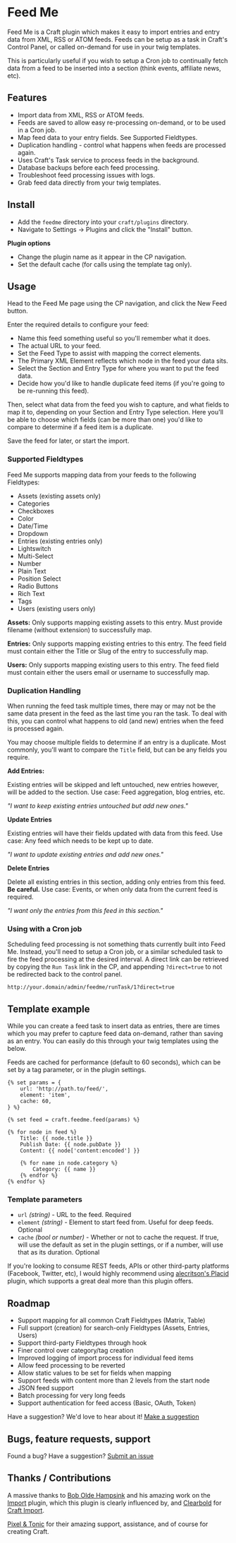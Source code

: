 # Feed Me

Feed Me is a Craft plugin which makes it easy to import entries and entry data from XML, RSS or ATOM feeds. Feeds can be setup as a task in Craft's Control Panel, or called on-demand for use in your twig templates.

This is particularly useful if you wish to setup a Cron job to continually fetch data from a feed to be inserted into a section (think events, affiliate news, etc).

## Features

- Import data from XML, RSS or ATOM feeds.
- Feeds are saved to allow easy re-processing on-demand, or to be used in a Cron job.
- Map feed data to your entry fields. See Supported Fieldtypes.
- Duplication handling - control what happens when feeds are processed again.
- Uses Craft's Task service to process feeds in the background.
- Database backups before each feed processing.
- Troubleshoot feed processing issues with logs.
- Grab feed data directly from your twig templates.

## Install

- Add the `feedme` directory into your `craft/plugins` directory.
- Navigate to Settings -> Plugins and click the "Install" button.

**Plugin options**

- Change the plugin name as it appear in the CP navigation.
- Set the default cache (for calls using the template tag only).

## Usage

Head to the Feed Me page using the CP navigation, and click the New Feed button.

Enter the required details to configure your feed:

- Name this feed something useful so you'll remember what it does.
- The actual URL to your feed.
- Set the Feed Type to assist with mapping the correct elements.
- The Primary XML Element reflects which node in the feed your data sits.
- Select the Section and Entry Type for where you want to put the feed data.
- Decide how you'd like to handle duplicate feed items (if you're going to be re-running this feed).

Then, select what data from the feed you wish to capture, and what fields to map it to, depending on your Section and Entry Type selection. Here you'll be able to choose which fields (can be more than one) you'd like to compare to determine if a feed item is a duplicate.

Save the feed for later, or start the import.

### Supported Fieldtypes

Feed Me supports mapping data from your feeds to the following Fieldtypes:

- Assets (existing assets only)
- Categories
- Checkboxes
- Color
- Date/Time
- Dropdown
- Entries (existing entries only)
- Lightswitch
- Multi-Select
- Number
- Plain Text
- Position Select
- Radio Buttons
- Rich Text
- Tags
- Users (existing users only)

**Assets:** Only supports mapping existing assets to this entry. Must provide filename (without extension) to successfully map. 

**Entries:** Only supports mapping existing entries to this entry. The feed field must contain either the Title or Slug of the entry to successfully map. 

**Users:** Only supports mapping existing users to this entry. The feed field must contain either the users email or username to successfully map. 

### Duplication Handling

When running the feed task multiple times, there may or may not be the same data present in the feed as the last time you ran the task. To deal with this, you can control what happens to old (and new) entries when the feed is processed again.

You may choose multiple fields to determine if an entry is a duplicate. Most commonly, you'll want to compare the `Title` field, but can be any fields you require.

**Add Entries:**

Existing entries will be skipped and left untouched, new entries however, will be added to the section. Use case: Feed aggregation, blog entries, etc.

_"I want to keep existing entries untouched but add new ones."_

**Update Entries**

Existing entries will have their fields updated with data from this feed. Use case: Any feed which needs to be kept up to date.

_"I want to update existing entries and add new ones."_

**Delete Entries**

Delete all existing entries in this section, adding only entries from this feed. **Be careful.** Use case: Events, or when only data from the current feed is required.

_"I want only the entries from this feed in this section."_

### Using with a Cron job

Scheduling feed processing is not something thats currently built into Feed Me. Instead, you'll need to setup a Cron job, or a similar scheduled task to fire the feed processing at the desired interval. A direct link can be retrieved by copying the `Run Task` link in the CP, and appending `?direct=true` to not be redirected back to the control panel.

`http://your.domain/admin/feedme/runTask/1?direct=true`

## Template example

While you can create a feed task to insert data as entries, there are times which you may prefer to capture feed data on-demand, rather than saving as an entry. You can easily do this through your twig templates using the below. 

Feeds are cached for performance (default to 60 seconds), which can be set by a tag parameter, or in the plugin settings.

	{% set params = {
	    url: 'http://path.to/feed/',
	    element: 'item',
	    cache: 60,
	} %}

	{% set feed = craft.feedme.feed(params) %}

	{% for node in feed %}
		Title: {{ node.title }}
		Publish Date: {{ node.pubDate }}
		Content: {{ node['content:encoded'] }}

		{% for name in node.category %}
			Category: {{ name }}
		{% endfor %}
	{% endfor %}

### Template parameters

- `url` _(string)_ - URL to the feed. Required
- `element` _(string)_ - Element to start feed from. Useful for deep feeds. Optional
- `cache` _(bool or number)_ - Whether or not to cache the request. If true, will use the default as set in the plugin settings, or if a number, will use that as its duration. Optional

If you're looking to consume REST feeds, APIs or other third-party platforms (Facebook, Twitter, etc), I would highly recommend using [alecritson's Placid](https://github.com/alecritson/Placid) plugin, which supports a great deal more than this plugin offers.

## Roadmap

- Support mapping for all common Craft Fieldtypes (Matrix, Table)
- Full support (creation) for search-only Fieldtypes (Assets, Entries, Users)
- Support third-party Fieldtypes through hook
- Finer control over category/tag creation
- Improved logging of import process for individual feed items
- Allow feed processing to be reverted
- Allow static values to be set for fields when mapping
- Support feeds with content more than 2 levels from the start node
- JSON feed support
- Batch processing for very long feeds
- Support authentication for feed access (Basic, OAuth, Token)

Have a suggestion? We'd love to hear about it! [Make a suggestion](https://github.com/engram-design/FeedMe/issues)

## Bugs, feature requests, support

Found a bug? Have a suggestion? [Submit an issue](https://github.com/engram-design/FeedMe/issues)

## Thanks / Contributions

A massive thanks to [Bob Olde Hampsink](https://github.com/boboldehampsink) and his amazing work on the [Import](https://github.com/boboldehampsink/import) plugin, which this plugin is clearly influenced by, and [Clearbold](https://github.com/clearbold) for [Craft Import](https://github.com/clearbold/craftimport).

[Pixel & Tonic](https://github.com/pixelandtonic) for their amazing support, assistance, and of course for creating Craft.
